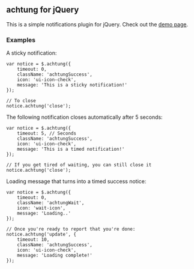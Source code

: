 ## achtung for jQuery ##

This is a simple notifications plugin for jQuery.  Check out the [demo page](http://voxwerk.github.com/jquery-achtung/src/demo.html).

### Examples ###

A sticky notification:

    var notice = $.achtung({
        timeout: 0,
        className: 'achtungSuccess',
        icon: 'ui-icon-check',
        message: 'This is a sticky notification!'
    });

    // To close
    notice.achtung('close');

The following notification closes automatically after 5 seconds:

    var notice = $.achtung({
        timeout: 5, // Seconds
        className: 'achtungSuccess',
        icon: 'ui-icon-check',
        message: 'This is a timed notification!'
    });

    // If you get tired of waiting, you can still close it
    notice.achtung('close');

Loading message that turns into a timed success notice:

    var notice = $.achtung({
        timeout: 0,
        className: 'achtungWait',
        icon: 'wait-icon',
        message: 'Loading..'
    });

    // Once you're ready to report that you're done:
    notice.achtung('update', {
        timeout: 10,
        className: 'achtungSuccess',
        icon: 'ui-icon-check',
        message: 'Loading complete!'
    });
